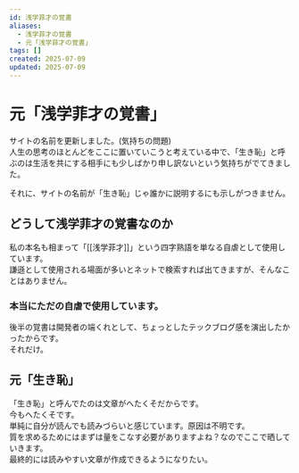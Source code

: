 ```yaml
---
id: 浅学菲才の覚書
aliases:
  - 浅学菲才の覚書
  - 元「浅学菲才の覚書」
tags: []
created: 2025-07-09
updated: 2025-07-09
---
```


# 元「浅学菲才の覚書」
サイトの名前を更新しました。(気持ちの問題)   
人生の思考のほとんどをここに置いていこうと考えている中で、「生き恥」と呼ぶのは生活を共にする相手にも少しばかり申し訳ないという気持ちがでてきました。

それに、サイトの名前が「生き恥」じゃ誰かに説明するにも示しがつきません。

## どうして浅学菲才の覚書なのか

私の本名も相まって「[[浅学菲才]]」という四字熟語を単なる自虐として使用しています。  
謙遜として使用される場面が多いとネットで検索すれば出てきますが、そんなことはありません。  

### 本当にただの自虐で使用しています。

後半の覚書は開発者の端くれとして、ちょっとしたテックブログ感を演出したかったからです。  
それだけ。

## 元「生き恥」
「生き恥」と呼んでたのは文章がへたくそだからです。  
今もへたくそです。  
単純に自分が読んでも読みづらいと感じています。原因は不明です。  
質を求めるためにはまずは量をこなす必要がありますよね？なのでここで晒していきます。  
最終的には読みやすい文章が作成できるようになりたい。
